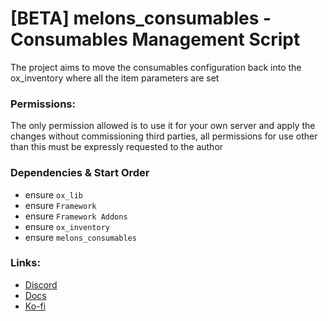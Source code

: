 # [BETA] melons_consumables - Consumables Management Script
The project aims to move the consumables configuration back into the ox_inventory where all the item parameters are set

### Permissions:
The only permission allowed is to use it for your own server and apply the changes without commissioning third parties, all permissions for use other than this must be expressly requested to the author

### Dependencies & Start Order
- ensure `ox_lib`
- ensure `Framework`
- ensure `Framework Addons`
- ensure `ox_inventory`
- ensure `melons_consumables`

### Links:
- [Discord](https://discord.gg/RxpNTx2YKZ)
- [Docs](https://melons-development.gitbook.io/melons-development/resources/melons-consumables)
- [Ko-fi](https://ko-fi.com/ilmelons)
